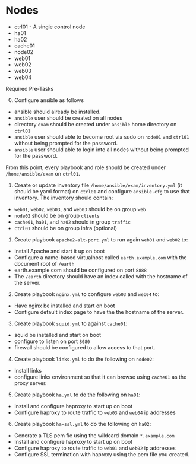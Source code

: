 # Nodes

- ctrl01 - A single control node
- ha01
- ha02
- cache01
- node02
- web01
- web02
- web03
- web04

Required Pre-Tasks

0.  Configure ansible as follows

  - ansible should already be installed.
  - `ansible` user should be created on all nodes
  - directory `exam` should be created under `ansible` home directory on `ctrl01`
  - `ansible` user should able to become root via sudo on `node01` and `ctrl01` without being prompted for the password.
  - `ansible` user should able to login into all nodes without being prompted for the password.

From this point, every playbook and role should be created under `/home/ansible/exam` on `ctrl01`.

1. Create or update inventory file `/home/ansible/exam/inventory.yml` (it should be yaml format) on `ctrl01` and configure `ansible.cfg` to use that inventory. The inventory should contain:

- `web01`, `web02`, `web03`,  and `web03` should be on group `web`
- `node02` should be on group `clients`
- `cache01`, `ha01`, and `ha02` should in group `traffic`
- `ctrl01` should be on group infra (optional)

1. Create playbook `apache2-alt-port.yml` to run again `web01` and `web02` to:

- Install Apache and start it up on boot
- Configure a name-based virtualhost called `earth.example.com` with the document root of `/earth`
- earth.example.com should be configured on port `8888`
- The `/earth` directory should have an index called with the hostname of the server.

2. Create playbook `nginx.yml` to configure `web03` and `web04` to:

- Have nginx be installed and start on boot
- Configure default index page to have the the hostname of the server.

3. Create playbook `squid.yml` to against `cache01`:

- squid be installed and start on boot
- configure to listen on port `8080`
- firewall should be configured to allow access to that port.

4. Create playbook `links.yml` to do the following on `node02`:

- Install links
- configure links environment so that it can browse using `cache01` as the proxy server.

5. Create playbook `ha.yml` to do the following on `ha01`:

- Install and configure haproxy to start up on boot
- Configure haproxy to route traffic to `web03` and `web04` ip addresses

6. Create playbook `ha-ssl.yml` to do the following on `ha02`:

- Generate a TLS pem fie using the wildcard domain `*.example.com`
- Install and configure haproxy to start up on boot
- Configure haproxy to route traffic to `web01` and `web02` ip addresses
- Configure SSL termination with haproxy using the pem file you created.
